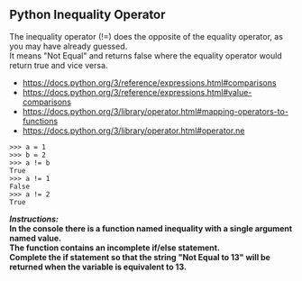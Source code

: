 ## Python Inequality Operator

The inequality operator (!=) does the opposite of the equality operator, as you may have already guessed.  
It means "Not Equal" and returns false where the equality operator would return true and vice versa.
- https://docs.python.org/3/reference/expressions.html#comparisons  
- https://docs.python.org/3/reference/expressions.html#value-comparisons
- https://docs.python.org/3/library/operator.html#mapping-operators-to-functions
- https://docs.python.org/3/library/operator.html#operator.ne  
```
>>> a = 1
>>> b = 2
>>> a != b
True
>>> a != 1
False
>>> a != 2
True
```

**_Instructions:_**  
**In the console there is a function named inequality with a single argument named value.**  
**The function contains an incomplete if/else statement.**  
**Complete the if statement so that the string "Not Equal to 13" will be returned when the variable is equivalent to 13.**
